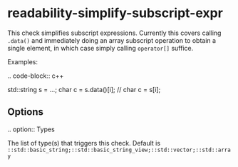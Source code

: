 readability-simplify-subscript-expr
===================================

This check simplifies subscript expressions. Currently this covers
calling `.data()` and immediately doing an array subscript operation to
obtain a single element, in which case simply calling `operator[]`
suffice.

Examples:

.. code-block:: c++

std::string s = …; char c = s.data()\[i\]; // char c = s\[i\];

Options
-------

.. option:: Types

The list of type(s) that triggers this check. Default is
`::std::basic_string;::std::basic_string_view;::std::vector;::std::array`
